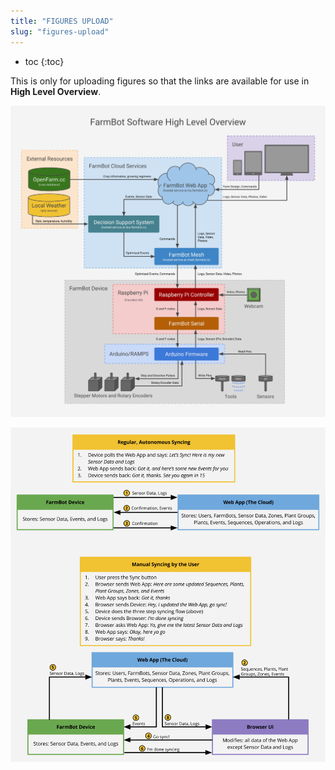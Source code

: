 ```yaml
---
title: "FIGURES UPLOAD"
slug: "figures-upload"
---
```


* toc
{:toc}

This is only for uploading figures so that the links are available for use in **High Level Overview**.

![FarmBot Software Overview.png](FarmBot_Software_Overview.png)



![FarmBot Syncing Flows.png](FarmBot_Syncing_Flows.png)

